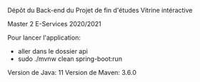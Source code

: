 Dépôt du Back-end du Projet de fin d'études Vitrine intéractive

Master 2 E-Services 2020/2021

Pour lancer l'application: 
- aller dans le dossier api
- sudo ./mvnw clean spring-boot:run

Version de Java: 11
Version de Maven: 3.6.0
